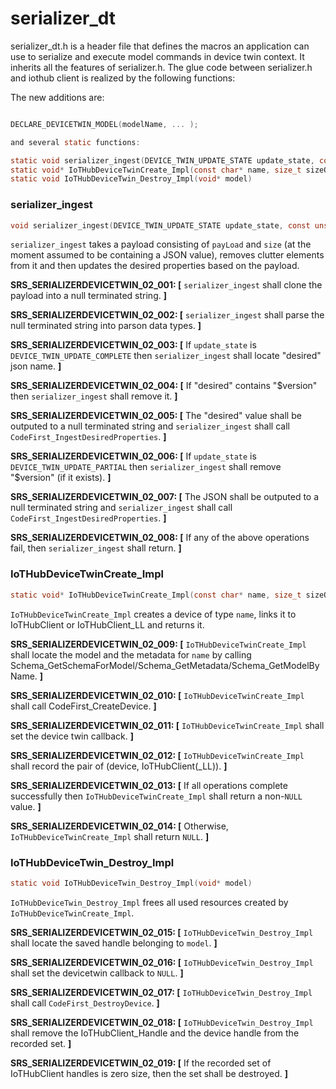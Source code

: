 # serializer_dt

serializer_dt.h is a header file that defines the macros an application can use to serialize and execute model commands in device twin context.
It inherits all the features of serializer.h. The glue code between serializer.h and iothub client is realized by the following functions: 

The new additions are:
```c

DECLARE_DEVICETWIN_MODEL(modelName, ... );

and several static functions:

static void serializer_ingest(DEVICE_TWIN_UPDATE_STATE update_state, const unsigned char* payLoad, size_t size, void* userContextCallback)
static void* IoTHubDeviceTwinCreate_Impl(const char* name, size_t sizeOfName, SERIALIZER_DEVICETWIN_PROTOHANDLE* protoHandle)
static void IoTHubDeviceTwin_Destroy_Impl(void* model)
```

### serializer_ingest
```c
void serializer_ingest(DEVICE_TWIN_UPDATE_STATE update_state, const unsigned char* payLoad, size_t size, void* userContextCallback)
```

`serializer_ingest` takes a payload consisting of `payLoad` and `size` (at the moment assumed to be containing a JSON value), removes clutter elements from it
and then updates the desired properties based on the payload.

**SRS_SERIALIZERDEVICETWIN_02_001: [** `serializer_ingest` shall clone the payload into a null terminated string. **]**

**SRS_SERIALIZERDEVICETWIN_02_002: [** `serializer_ingest` shall parse the null terminated string into parson data types. **]**

**SRS_SERIALIZERDEVICETWIN_02_003: [** If `update_state` is `DEVICE_TWIN_UPDATE_COMPLETE` then `serializer_ingest` shall locate "desired" json name. **]**

**SRS_SERIALIZERDEVICETWIN_02_004: [** If "desired" contains "$version" then `serializer_ingest` shall remove it. **]**

**SRS_SERIALIZERDEVICETWIN_02_005: [** The "desired" value shall be outputed to a null terminated string and `serializer_ingest` shall call `CodeFirst_IngestDesiredProperties`. **]**

**SRS_SERIALIZERDEVICETWIN_02_006: [** If `update_state` is `DEVICE_TWIN_UPDATE_PARTIAL` then `serializer_ingest` shall remove "$version" (if it exists). **]**

**SRS_SERIALIZERDEVICETWIN_02_007: [** The JSON shall be outputed to a null terminated string and `serializer_ingest` shall call `CodeFirst_IngestDesiredProperties`. **]**

**SRS_SERIALIZERDEVICETWIN_02_008: [** If any of the above operations fail, then `serializer_ingest` shall return. **]**

### IoTHubDeviceTwinCreate_Impl
```c
static void* IoTHubDeviceTwinCreate_Impl(const char* name, size_t sizeOfName, SERIALIZER_DEVICETWIN_PROTOHANDLE* protoHandle)
```

`IoTHubDeviceTwinCreate_Impl` creates a device of type `name`, links it to IoTHubClient or IoTHubClient_LL and returns it.

**SRS_SERIALIZERDEVICETWIN_02_009: [** `IoTHubDeviceTwinCreate_Impl` shall locate the model and the metadata for `name` by calling Schema_GetSchemaForModel/Schema_GetMetadata/Schema_GetModelByName. **]**

**SRS_SERIALIZERDEVICETWIN_02_010: [** `IoTHubDeviceTwinCreate_Impl` shall call CodeFirst_CreateDevice. **]**

**SRS_SERIALIZERDEVICETWIN_02_011: [** `IoTHubDeviceTwinCreate_Impl` shall set the device twin callback. **]**

**SRS_SERIALIZERDEVICETWIN_02_012: [** `IoTHubDeviceTwinCreate_Impl` shall record the pair of (device, IoTHubClient(_LL)). **]**

**SRS_SERIALIZERDEVICETWIN_02_013: [** If all operations complete successfully then `IoTHubDeviceTwinCreate_Impl` shall return a non-`NULL` value. **]**

**SRS_SERIALIZERDEVICETWIN_02_014: [** Otherwise, `IoTHubDeviceTwinCreate_Impl` shall return `NULL`. **]**

### IoTHubDeviceTwin_Destroy_Impl
```c
static void IoTHubDeviceTwin_Destroy_Impl(void* model)
```

`IoTHubDeviceTwin_Destroy_Impl` frees all used resources created by `IoTHubDeviceTwinCreate_Impl`.

**SRS_SERIALIZERDEVICETWIN_02_015: [** `IoTHubDeviceTwin_Destroy_Impl` shall locate the saved handle belonging to `model`. **]**

**SRS_SERIALIZERDEVICETWIN_02_016: [** `IoTHubDeviceTwin_Destroy_Impl` shall set the devicetwin callback to `NULL`. **]**

**SRS_SERIALIZERDEVICETWIN_02_017: [** `IoTHubDeviceTwin_Destroy_Impl` shall call `CodeFirst_DestroyDevice`. **]**

**SRS_SERIALIZERDEVICETWIN_02_018: [** `IoTHubDeviceTwin_Destroy_Impl` shall remove the IoTHubClient_Handle and the device handle from the recorded set. **]**

**SRS_SERIALIZERDEVICETWIN_02_019: [** If the recorded set of IoTHubClient handles is zero size, then the set shall be destroyed. **]**









